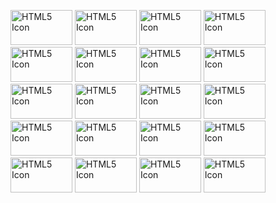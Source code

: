 <img src="https://images-wixmp-ed30a86b8c4ca887773594c2.wixmp.com/f/33d1b890-1e65-401a-b2aa-6c0ab00d50ad/d5je7hq-28e25123-903b-42bd-ae50-c68fd1010770.png/v1/fill/w_99,h_56/steam_powered_giraffe_stamp_by_fogblob_d5je7hq-fullview.png?token=eyJ0eXAiOiJKV1QiLCJhbGciOiJIUzI1NiJ9.eyJzdWIiOiJ1cm46YXBwOjdlMGQxODg5ODIyNjQzNzNhNWYwZDQxNWVhMGQyNmUwIiwiaXNzIjoidXJuOmFwcDo3ZTBkMTg4OTgyMjY0MzczYTVmMGQ0MTVlYTBkMjZlMCIsIm9iaiI6W1t7ImhlaWdodCI6Ijw9NTYiLCJwYXRoIjoiXC9mXC8zM2QxYjg5MC0xZTY1LTQwMWEtYjJhYS02YzBhYjAwZDUwYWRcL2Q1amU3aHEtMjhlMjUxMjMtOTAzYi00MmJkLWFlNTAtYzY4ZmQxMDEwNzcwLnBuZyIsIndpZHRoIjoiPD05OSJ9XV0sImF1ZCI6WyJ1cm46c2VydmljZTppbWFnZS5vcGVyYXRpb25zIl19.2IPpP4YcBEPubKDE8rpclrBUbguHIRwHiQBooPFtNRo" alt="HTML5 Icon" style="width:99px;height:56px;"/> <img src="https://images-wixmp-ed30a86b8c4ca887773594c2.wixmp.com/f/33e4dece-e4c6-4752-9e6a-9e95253d794f/dtaskf-8cf67481-ab53-4c7f-8c60-8e65cdcdf849.gif?token=eyJ0eXAiOiJKV1QiLCJhbGciOiJIUzI1NiJ9.eyJzdWIiOiJ1cm46YXBwOjdlMGQxODg5ODIyNjQzNzNhNWYwZDQxNWVhMGQyNmUwIiwiaXNzIjoidXJuOmFwcDo3ZTBkMTg4OTgyMjY0MzczYTVmMGQ0MTVlYTBkMjZlMCIsIm9iaiI6W1t7InBhdGgiOiJcL2ZcLzMzZTRkZWNlLWU0YzYtNDc1Mi05ZTZhLTllOTUyNTNkNzk0ZlwvZHRhc2tmLThjZjY3NDgxLWFiNTMtNGM3Zi04YzYwLThlNjVjZGNkZjg0OS5naWYifV1dLCJhdWQiOlsidXJuOnNlcnZpY2U6ZmlsZS5kb3dubG9hZCJdfQ.OH_JPqW0rWEV-5cER2dVDFm2cxHe-kkGP44gXiPXo-Q" alt="HTML5 Icon" style="width:99px;height:56px;"/> <img src="https://images-wixmp-ed30a86b8c4ca887773594c2.wixmp.com/f/123d674b-ec3a-48d6-974e-6735d6a62320/d14qd41-9f510d6f-0733-4040-a9bf-a603fc1f1668.png/v1/fill/w_99,h_56/iron_maiden_stamp_by_kezzi_rose_d14qd41-fullview.png?token=eyJ0eXAiOiJKV1QiLCJhbGciOiJIUzI1NiJ9.eyJzdWIiOiJ1cm46YXBwOjdlMGQxODg5ODIyNjQzNzNhNWYwZDQxNWVhMGQyNmUwIiwiaXNzIjoidXJuOmFwcDo3ZTBkMTg4OTgyMjY0MzczYTVmMGQ0MTVlYTBkMjZlMCIsIm9iaiI6W1t7ImhlaWdodCI6Ijw9NTYiLCJwYXRoIjoiXC9mXC8xMjNkNjc0Yi1lYzNhLTQ4ZDYtOTc0ZS02NzM1ZDZhNjIzMjBcL2QxNHFkNDEtOWY1MTBkNmYtMDczMy00MDQwLWE5YmYtYTYwM2ZjMWYxNjY4LnBuZyIsIndpZHRoIjoiPD05OSJ9XV0sImF1ZCI6WyJ1cm46c2VydmljZTppbWFnZS5vcGVyYXRpb25zIl19.bWqvaI5HgRQvmg2jHshqadH22I-N6B-qXDTNnUN5Udc" alt="HTML5 Icon" style="width:99px;height:56px;"/> <img src="https://images-wixmp-ed30a86b8c4ca887773594c2.wixmp.com/f/c32074c2-ce40-47fa-aeba-40210e672317/d9rk721-d9dd0dff-2e39-4fa6-b467-810098dcbf5b.gif?token=eyJ0eXAiOiJKV1QiLCJhbGciOiJIUzI1NiJ9.eyJzdWIiOiJ1cm46YXBwOjdlMGQxODg5ODIyNjQzNzNhNWYwZDQxNWVhMGQyNmUwIiwiaXNzIjoidXJuOmFwcDo3ZTBkMTg4OTgyMjY0MzczYTVmMGQ0MTVlYTBkMjZlMCIsIm9iaiI6W1t7InBhdGgiOiJcL2ZcL2MzMjA3NGMyLWNlNDAtNDdmYS1hZWJhLTQwMjEwZTY3MjMxN1wvZDlyazcyMS1kOWRkMGRmZi0yZTM5LTRmYTYtYjQ2Ny04MTAwOThkY2JmNWIuZ2lmIn1dXSwiYXVkIjpbInVybjpzZXJ2aWNlOmZpbGUuZG93bmxvYWQiXX0.DSh3xCM_NUwRrT4wFhIjwxjVU5hol8paTtNuaZ-21Ac" alt="HTML5 Icon" style="width:99px;height:56px;"/> <img src="https://images-wixmp-ed30a86b8c4ca887773594c2.wixmp.com/f/d11dbbc4-7e03-4d97-a04f-8e41452ce687/d5o7nvp-ef149959-502a-4f9c-87d1-d3afcba0084b.gif?token=eyJ0eXAiOiJKV1QiLCJhbGciOiJIUzI1NiJ9.eyJzdWIiOiJ1cm46YXBwOjdlMGQxODg5ODIyNjQzNzNhNWYwZDQxNWVhMGQyNmUwIiwiaXNzIjoidXJuOmFwcDo3ZTBkMTg4OTgyMjY0MzczYTVmMGQ0MTVlYTBkMjZlMCIsIm9iaiI6W1t7InBhdGgiOiJcL2ZcL2QxMWRiYmM0LTdlMDMtNGQ5Ny1hMDRmLThlNDE0NTJjZTY4N1wvZDVvN252cC1lZjE0OTk1OS01MDJhLTRmOWMtODdkMS1kM2FmY2JhMDA4NGIuZ2lmIn1dXSwiYXVkIjpbInVybjpzZXJ2aWNlOmZpbGUuZG93bmxvYWQiXX0.1a6NQmrEvwH9ZWIkP3JF93gArUJRALJCt59YQNwCnZk" alt="HTML5 Icon" style="width:99px;height:56px;"/> <img src="https://images-wixmp-ed30a86b8c4ca887773594c2.wixmp.com/f/0f0448a9-d646-4bb9-ad7a-58138ddc1f54/d5k5xdz-55d1249e-2cd5-4fae-b65f-09a8478fe846.png?token=eyJ0eXAiOiJKV1QiLCJhbGciOiJIUzI1NiJ9.eyJzdWIiOiJ1cm46YXBwOjdlMGQxODg5ODIyNjQzNzNhNWYwZDQxNWVhMGQyNmUwIiwiaXNzIjoidXJuOmFwcDo3ZTBkMTg4OTgyMjY0MzczYTVmMGQ0MTVlYTBkMjZlMCIsIm9iaiI6W1t7InBhdGgiOiJcL2ZcLzBmMDQ0OGE5LWQ2NDYtNGJiOS1hZDdhLTU4MTM4ZGRjMWY1NFwvZDVrNXhkei01NWQxMjQ5ZS0yY2Q1LTRmYWUtYjY1Zi0wOWE4NDc4ZmU4NDYucG5nIn1dXSwiYXVkIjpbInVybjpzZXJ2aWNlOmZpbGUuZG93bmxvYWQiXX0.hlwWSMLmRZm3Rh6oNIifKM1zVoczrKefLCIJ7aOwVU4" alt="HTML5 Icon" style="width:99px;height:56px;"/> <img src="https://images-wixmp-ed30a86b8c4ca887773594c2.wixmp.com/f/e2315fb0-efb2-4d1f-b3e6-d2b5073b984c/d5iceft-ea86e887-af15-4dc1-a08a-0d2fbd8bc21d.gif?token=eyJ0eXAiOiJKV1QiLCJhbGciOiJIUzI1NiJ9.eyJzdWIiOiJ1cm46YXBwOjdlMGQxODg5ODIyNjQzNzNhNWYwZDQxNWVhMGQyNmUwIiwiaXNzIjoidXJuOmFwcDo3ZTBkMTg4OTgyMjY0MzczYTVmMGQ0MTVlYTBkMjZlMCIsIm9iaiI6W1t7InBhdGgiOiJcL2ZcL2UyMzE1ZmIwLWVmYjItNGQxZi1iM2U2LWQyYjUwNzNiOTg0Y1wvZDVpY2VmdC1lYTg2ZTg4Ny1hZjE1LTRkYzEtYTA4YS0wZDJmYmQ4YmMyMWQuZ2lmIn1dXSwiYXVkIjpbInVybjpzZXJ2aWNlOmZpbGUuZG93bmxvYWQiXX0.P05UTcJi5wsqUeuXF_VuPC2AWzCaXwDuCYgPw44heeQ" alt="HTML5 Icon" style="width:99px;height:56px;"/> <img src="https://images-wixmp-ed30a86b8c4ca887773594c2.wixmp.com/f/afee7b1d-b2d2-4744-8c75-3f132d746894/damo1ua-c3fecab2-7829-487a-a1a2-f78151a63caf.png/v1/fill/w_99,h_56/kmfdm_symbols_stamp_by_vilestamps_damo1ua-fullview.png?token=eyJ0eXAiOiJKV1QiLCJhbGciOiJIUzI1NiJ9.eyJzdWIiOiJ1cm46YXBwOjdlMGQxODg5ODIyNjQzNzNhNWYwZDQxNWVhMGQyNmUwIiwiaXNzIjoidXJuOmFwcDo3ZTBkMTg4OTgyMjY0MzczYTVmMGQ0MTVlYTBkMjZlMCIsIm9iaiI6W1t7ImhlaWdodCI6Ijw9NTYiLCJwYXRoIjoiXC9mXC9hZmVlN2IxZC1iMmQyLTQ3NDQtOGM3NS0zZjEzMmQ3NDY4OTRcL2RhbW8xdWEtYzNmZWNhYjItNzgyOS00ODdhLWExYTItZjc4MTUxYTYzY2FmLnBuZyIsIndpZHRoIjoiPD05OSJ9XV0sImF1ZCI6WyJ1cm46c2VydmljZTppbWFnZS5vcGVyYXRpb25zIl19.wPmC6gk4bbvPv0fGzi5XFHBcqIIE907x1dcFBN5P9aE" alt="HTML5 Icon" style="width:99px;height:56px;"/> <img src="https://images-wixmp-ed30a86b8c4ca887773594c2.wixmp.com/f/afee7b1d-b2d2-4744-8c75-3f132d746894/damo230-e5371e37-b1ad-4fa4-af32-01e0716dbdf0.png/v1/fill/w_99,h_56/skold_vs_kmfdm_stamp_by_vilestamps_damo230-fullview.png?token=eyJ0eXAiOiJKV1QiLCJhbGciOiJIUzI1NiJ9.eyJzdWIiOiJ1cm46YXBwOjdlMGQxODg5ODIyNjQzNzNhNWYwZDQxNWVhMGQyNmUwIiwiaXNzIjoidXJuOmFwcDo3ZTBkMTg4OTgyMjY0MzczYTVmMGQ0MTVlYTBkMjZlMCIsIm9iaiI6W1t7ImhlaWdodCI6Ijw9NTYiLCJwYXRoIjoiXC9mXC9hZmVlN2IxZC1iMmQyLTQ3NDQtOGM3NS0zZjEzMmQ3NDY4OTRcL2RhbW8yMzAtZTUzNzFlMzctYjFhZC00ZmE0LWFmMzItMDFlMDcxNmRiZGYwLnBuZyIsIndpZHRoIjoiPD05OSJ9XV0sImF1ZCI6WyJ1cm46c2VydmljZTppbWFnZS5vcGVyYXRpb25zIl19.y1O1uYX0-7cbN1TURHzNdqe53uXmk4js6lL5G77bDng" alt="HTML5 Icon" style="width:99px;height:56px;"/> <img src="https://images-wixmp-ed30a86b8c4ca887773594c2.wixmp.com/f/5df44a82-7ee6-412a-8b26-ea8f40739dd2/d1bpm26-3b55ed43-c9a7-4112-a805-edaa42a25511.gif?token=eyJ0eXAiOiJKV1QiLCJhbGciOiJIUzI1NiJ9.eyJzdWIiOiJ1cm46YXBwOjdlMGQxODg5ODIyNjQzNzNhNWYwZDQxNWVhMGQyNmUwIiwiaXNzIjoidXJuOmFwcDo3ZTBkMTg4OTgyMjY0MzczYTVmMGQ0MTVlYTBkMjZlMCIsIm9iaiI6W1t7InBhdGgiOiJcL2ZcLzVkZjQ0YTgyLTdlZTYtNDEyYS04YjI2LWVhOGY0MDczOWRkMlwvZDFicG0yNi0zYjU1ZWQ0My1jOWE3LTQxMTItYTgwNS1lZGFhNDJhMjU1MTEuZ2lmIn1dXSwiYXVkIjpbInVybjpzZXJ2aWNlOmZpbGUuZG93bmxvYWQiXX0.OOFs2lQoKwyExD6SI2Blx6RQFUc9Z-99FY4I4qlCwdY" alt="HTML5 Icon" style="width:99px;height:56px;"/> <img src="https://images-wixmp-ed30a86b8c4ca887773594c2.wixmp.com/f/62d7ffb4-f831-44d8-bb0c-649c2143c727/d1inmp3-3f9a7759-d239-43c0-9785-2148334f24b7.gif?token=eyJ0eXAiOiJKV1QiLCJhbGciOiJIUzI1NiJ9.eyJzdWIiOiJ1cm46YXBwOjdlMGQxODg5ODIyNjQzNzNhNWYwZDQxNWVhMGQyNmUwIiwiaXNzIjoidXJuOmFwcDo3ZTBkMTg4OTgyMjY0MzczYTVmMGQ0MTVlYTBkMjZlMCIsIm9iaiI6W1t7InBhdGgiOiJcL2ZcLzYyZDdmZmI0LWY4MzEtNDRkOC1iYjBjLTY0OWMyMTQzYzcyN1wvZDFpbm1wMy0zZjlhNzc1OS1kMjM5LTQzYzAtOTc4NS0yMTQ4MzM0ZjI0YjcuZ2lmIn1dXSwiYXVkIjpbInVybjpzZXJ2aWNlOmZpbGUuZG93bmxvYWQiXX0.CDhZOXQKvyGauL1YbRvTb5RjAuVtW3KpZ2p9I_bycQs" alt="HTML5 Icon" style="width:99px;height:56px;"/> <img src="https://images-wixmp-ed30a86b8c4ca887773594c2.wixmp.com/f/dedaf181-74b3-4a71-b275-b4d717a09032/d1fu5ao-d51876a1-552f-4972-8bd9-d662976e81df.gif?token=eyJ0eXAiOiJKV1QiLCJhbGciOiJIUzI1NiJ9.eyJzdWIiOiJ1cm46YXBwOjdlMGQxODg5ODIyNjQzNzNhNWYwZDQxNWVhMGQyNmUwIiwiaXNzIjoidXJuOmFwcDo3ZTBkMTg4OTgyMjY0MzczYTVmMGQ0MTVlYTBkMjZlMCIsIm9iaiI6W1t7InBhdGgiOiJcL2ZcL2RlZGFmMTgxLTc0YjMtNGE3MS1iMjc1LWI0ZDcxN2EwOTAzMlwvZDFmdTVhby1kNTE4NzZhMS01NTJmLTQ5NzItOGJkOS1kNjYyOTc2ZTgxZGYuZ2lmIn1dXSwiYXVkIjpbInVybjpzZXJ2aWNlOmZpbGUuZG93bmxvYWQiXX0.2B_pSeUlNuTEU42Vpmil6-VZrOjhDCJkJVME6GE0tbs" alt="HTML5 Icon" style="width:99px;height:56px;"/> <img src="https://images-wixmp-ed30a86b8c4ca887773594c2.wixmp.com/f/34ce505e-bb08-436c-9116-f92a5f14df3b/d4xyijd-8aaa9c10-cfaf-4236-a895-5546e83971c3.gif?token=eyJ0eXAiOiJKV1QiLCJhbGciOiJIUzI1NiJ9.eyJzdWIiOiJ1cm46YXBwOjdlMGQxODg5ODIyNjQzNzNhNWYwZDQxNWVhMGQyNmUwIiwiaXNzIjoidXJuOmFwcDo3ZTBkMTg4OTgyMjY0MzczYTVmMGQ0MTVlYTBkMjZlMCIsIm9iaiI6W1t7InBhdGgiOiJcL2ZcLzM0Y2U1MDVlLWJiMDgtNDM2Yy05MTE2LWY5MmE1ZjE0ZGYzYlwvZDR4eWlqZC04YWFhOWMxMC1jZmFmLTQyMzYtYTg5NS01NTQ2ZTgzOTcxYzMuZ2lmIn1dXSwiYXVkIjpbInVybjpzZXJ2aWNlOmZpbGUuZG93bmxvYWQiXX0.9xqnz1nS4w1dRfo9iXIclWihXWoxoFEugJgIfbPz7LU" alt="HTML5 Icon" style="width:99px;height:56px;"/> <img src="https://images-wixmp-ed30a86b8c4ca887773594c2.wixmp.com/f/6b835b69-bf34-4738-b912-1cde09c894fc/d512kbc-4628dab1-9295-42cf-8765-9b6bcc4d2700.gif?token=eyJ0eXAiOiJKV1QiLCJhbGciOiJIUzI1NiJ9.eyJzdWIiOiJ1cm46YXBwOjdlMGQxODg5ODIyNjQzNzNhNWYwZDQxNWVhMGQyNmUwIiwiaXNzIjoidXJuOmFwcDo3ZTBkMTg4OTgyMjY0MzczYTVmMGQ0MTVlYTBkMjZlMCIsIm9iaiI6W1t7InBhdGgiOiJcL2ZcLzZiODM1YjY5LWJmMzQtNDczOC1iOTEyLTFjZGUwOWM4OTRmY1wvZDUxMmtiYy00NjI4ZGFiMS05Mjk1LTQyY2YtODc2NS05YjZiY2M0ZDI3MDAuZ2lmIn1dXSwiYXVkIjpbInVybjpzZXJ2aWNlOmZpbGUuZG93bmxvYWQiXX0.kJeqQexE2hBzwtEwxen8LRVKP5stlUiWxsZnKPhebss" alt="HTML5 Icon" style="width:99px;height:56px;"/> <img src="https://images-wixmp-ed30a86b8c4ca887773594c2.wixmp.com/f/3e78b0ee-7d21-4e35-badd-d148b5a2a5de/d50qpff-3112053c-f0af-4535-8095-e3e824285c37.gif?token=eyJ0eXAiOiJKV1QiLCJhbGciOiJIUzI1NiJ9.eyJzdWIiOiJ1cm46YXBwOjdlMGQxODg5ODIyNjQzNzNhNWYwZDQxNWVhMGQyNmUwIiwiaXNzIjoidXJuOmFwcDo3ZTBkMTg4OTgyMjY0MzczYTVmMGQ0MTVlYTBkMjZlMCIsIm9iaiI6W1t7InBhdGgiOiJcL2ZcLzNlNzhiMGVlLTdkMjEtNGUzNS1iYWRkLWQxNDhiNWEyYTVkZVwvZDUwcXBmZi0zMTEyMDUzYy1mMGFmLTQ1MzUtODA5NS1lM2U4MjQyODVjMzcuZ2lmIn1dXSwiYXVkIjpbInVybjpzZXJ2aWNlOmZpbGUuZG93bmxvYWQiXX0.ueh4WkZgdB4gIV0HeHGksh-RxYSsdvuXLzk31-n2ddQ" alt="HTML5 Icon" style="width:99px;height:56px;"/> <img src="https://images-wixmp-ed30a86b8c4ca887773594c2.wixmp.com/f/81184bf8-037f-4362-9cda-0c62c2d27c95/dbzsvww-8d28c143-8d61-4859-8535-11bb858db903.gif?token=eyJ0eXAiOiJKV1QiLCJhbGciOiJIUzI1NiJ9.eyJzdWIiOiJ1cm46YXBwOjdlMGQxODg5ODIyNjQzNzNhNWYwZDQxNWVhMGQyNmUwIiwiaXNzIjoidXJuOmFwcDo3ZTBkMTg4OTgyMjY0MzczYTVmMGQ0MTVlYTBkMjZlMCIsIm9iaiI6W1t7InBhdGgiOiJcL2ZcLzgxMTg0YmY4LTAzN2YtNDM2Mi05Y2RhLTBjNjJjMmQyN2M5NVwvZGJ6c3Z3dy04ZDI4YzE0My04ZDYxLTQ4NTktODUzNS0xMWJiODU4ZGI5MDMuZ2lmIn1dXSwiYXVkIjpbInVybjpzZXJ2aWNlOmZpbGUuZG93bmxvYWQiXX0.j8-PK-dcQ9KlQ7bIrQj9D2f1SQ0sJcVz1Dr7_cLTD2o" alt="HTML5 Icon" style="width:99px;height:56px;"/> <img src="https://images-wixmp-ed30a86b8c4ca887773594c2.wixmp.com/f/07be1e05-b25d-4fd1-b482-56adc5261359/dcdlzho-959a986d-3954-4e72-b63d-b507966fc2d8.png/v1/fill/w_99,h_56/_marvel__star_lord___stamp_by_paolachief117_dcdlzho-fullview.png?token=eyJ0eXAiOiJKV1QiLCJhbGciOiJIUzI1NiJ9.eyJzdWIiOiJ1cm46YXBwOjdlMGQxODg5ODIyNjQzNzNhNWYwZDQxNWVhMGQyNmUwIiwiaXNzIjoidXJuOmFwcDo3ZTBkMTg4OTgyMjY0MzczYTVmMGQ0MTVlYTBkMjZlMCIsIm9iaiI6W1t7ImhlaWdodCI6Ijw9NTYiLCJwYXRoIjoiXC9mXC8wN2JlMWUwNS1iMjVkLTRmZDEtYjQ4Mi01NmFkYzUyNjEzNTlcL2RjZGx6aG8tOTU5YTk4NmQtMzk1NC00ZTcyLWI2M2QtYjUwNzk2NmZjMmQ4LnBuZyIsIndpZHRoIjoiPD05OSJ9XV0sImF1ZCI6WyJ1cm46c2VydmljZTppbWFnZS5vcGVyYXRpb25zIl19.Yqkq35x4PRs84_NMf4SxbhIYluu5Ch2y3cRkQ4SfqMU" alt="HTML5 Icon" style="width:99px;height:56px;"/> <img src="https://images-wixmp-ed30a86b8c4ca887773594c2.wixmp.com/f/88ad7a11-9935-4e47-9df5-143cd57cf37d/d34udlx-7353d75c-56ca-4ad8-ae2e-822aaa0e733a.png/v1/fill/w_99,h_56/harley_quinn_stamp_4_by_da__bogeyman_d34udlx-fullview.png?token=eyJ0eXAiOiJKV1QiLCJhbGciOiJIUzI1NiJ9.eyJzdWIiOiJ1cm46YXBwOjdlMGQxODg5ODIyNjQzNzNhNWYwZDQxNWVhMGQyNmUwIiwiaXNzIjoidXJuOmFwcDo3ZTBkMTg4OTgyMjY0MzczYTVmMGQ0MTVlYTBkMjZlMCIsIm9iaiI6W1t7ImhlaWdodCI6Ijw9NTYiLCJwYXRoIjoiXC9mXC84OGFkN2ExMS05OTM1LTRlNDctOWRmNS0xNDNjZDU3Y2YzN2RcL2QzNHVkbHgtNzM1M2Q3NWMtNTZjYS00YWQ4LWFlMmUtODIyYWFhMGU3MzNhLnBuZyIsIndpZHRoIjoiPD05OSJ9XV0sImF1ZCI6WyJ1cm46c2VydmljZTppbWFnZS5vcGVyYXRpb25zIl19.uBCYxwOy5UZmaetJAVrv2Oh6djn7-KA5hzppVcpMuXU" alt="HTML5 Icon" style="width:99px;height:56px;"/> <img src="https://images-wixmp-ed30a86b8c4ca887773594c2.wixmp.com/f/3c78c4ef-4a33-4c90-adb5-4d7277349299/d36t7el-795662ce-3322-42cc-b508-438b802ca28d.gif?token=eyJ0eXAiOiJKV1QiLCJhbGciOiJIUzI1NiJ9.eyJzdWIiOiJ1cm46YXBwOjdlMGQxODg5ODIyNjQzNzNhNWYwZDQxNWVhMGQyNmUwIiwiaXNzIjoidXJuOmFwcDo3ZTBkMTg4OTgyMjY0MzczYTVmMGQ0MTVlYTBkMjZlMCIsIm9iaiI6W1t7InBhdGgiOiJcL2ZcLzNjNzhjNGVmLTRhMzMtNGM5MC1hZGI1LTRkNzI3NzM0OTI5OVwvZDM2dDdlbC03OTU2NjJjZS0zMzIyLTQyY2MtYjUwOC00MzhiODAyY2EyOGQuZ2lmIn1dXSwiYXVkIjpbInVybjpzZXJ2aWNlOmZpbGUuZG93bmxvYWQiXX0.GpHj4793-kxSyaOEiyBWfedvCf4xByh07i9w12ptwOc" alt="HTML5 Icon" style="width:99px;height:56px;"/> <img src="https://images-wixmp-ed30a86b8c4ca887773594c2.wixmp.com/f/be93560f-e4f7-42f6-80e6-64c923f09562/d34gzlw-79545bdf-c7d6-4a3f-ba70-f35e53435dd1.gif?token=eyJ0eXAiOiJKV1QiLCJhbGciOiJIUzI1NiJ9.eyJzdWIiOiJ1cm46YXBwOjdlMGQxODg5ODIyNjQzNzNhNWYwZDQxNWVhMGQyNmUwIiwiaXNzIjoidXJuOmFwcDo3ZTBkMTg4OTgyMjY0MzczYTVmMGQ0MTVlYTBkMjZlMCIsIm9iaiI6W1t7InBhdGgiOiJcL2ZcL2JlOTM1NjBmLWU0ZjctNDJmNi04MGU2LTY0YzkyM2YwOTU2MlwvZDM0Z3psdy03OTU0NWJkZi1jN2Q2LTRhM2YtYmE3MC1mMzVlNTM0MzVkZDEuZ2lmIn1dXSwiYXVkIjpbInVybjpzZXJ2aWNlOmZpbGUuZG93bmxvYWQiXX0.CgSQSJuxiNi_UNAVRE1ZrOS0ydxJM72IgzwHc3nStIA" alt="HTML5 Icon" style="width:99px;height:56px;"/>

